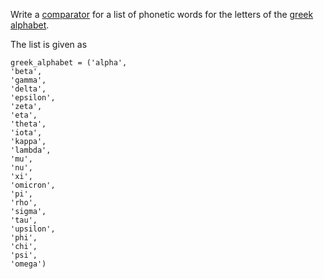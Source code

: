 Write a [comparator](https://docs.python.org/2/library/functions.html#sorted) for a list of phonetic words for the letters of the [greek alphabet](https://en.wikipedia.org/wiki/Greek_alphabet).

The list is given as

```
greek_alphabet = ('alpha', 
'beta', 
'gamma', 
'delta', 
'epsilon', 
'zeta', 
'eta', 
'theta', 
'iota', 
'kappa', 
'lambda', 
'mu', 
'nu', 
'xi', 
'omicron', 
'pi', 
'rho', 
'sigma', 
'tau', 
'upsilon', 
'phi', 
'chi', 
'psi', 
'omega')

```